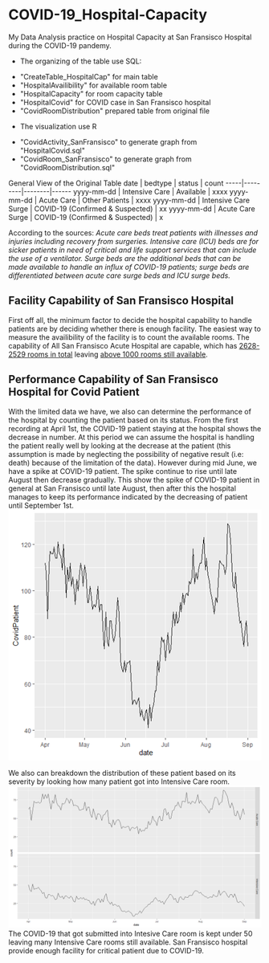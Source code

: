 # COVID-19_Hospital-Capacity
My Data Analysis practice on Hospital Capacity at San Fransisco Hospital during the COVID-19 pandemy.

* The organizing of the table use SQL:
- "CreateTable_HospitalCap" for main table
- "HospitalAvailibility" for available room table
- "HospitalCapacity" for room capacity table
- "HospitalCovid" for COVID case in San Fransisco hospital
- "CovidRoomDistribution" prepared table from original file

* The visualization use R
- "CovidActivity_SanFransisco" to generate graph from "HospitalCovid.sql"
- "CovidRoom_SanFransisco" to generate graph from "CovidRoomDistribution.sql"

General View of the Original Table
date | bedtype | status | count
-----|---------|--------|------
yyyy-mm-dd | Intensive Care | Available | xxxx
yyyy-mm-dd | Acute Care | Other Patients | xxxx
yyyy-mm-dd | Intensive Care Surge | COVID-19 (Confirmed & Suspected) | xx
yyyy-mm-dd | Acute Care Surge | COVID-19 (Confirmed & Suspected) | x

According to the sources:
*Acute care beds treat patients with illnesses and injuries including recovery from surgeries. Intensive care (ICU) beds are for sicker patients in need of critical and life support services that can include the use of a ventilator. Surge beds are the additional beds that can be made available to handle an influx of COVID-19 patients; surge beds are differentiated between acute care surge beds and ICU surge beds.*

## Facility Capability of San Fransisco Hospital
First off all, the minimum factor to decide the hospital capability to handle patients are by deciding whether there is enough facility. The easiest way to measure the availibility of the facility is to count the available rooms. The capability of All San Fransisco Acute Hospital are capable, which has [2628-2529 rooms in total](../master/HospitalCapacity.sql) leaving [above 1000 rooms still available](../master/HospitalAvailibility.sql).

## Performance Capability of San Fransisco Hospital for Covid Patient
With the limited data we have, we also can determine the performance of the hospital by counting the patient based on its status. From the first recording at April 1st, the COVID-19 patient staying at the hospital shows the decrease in number. At this period we can assume the hospital is handling the patient really well by looking at the decrease at the patient (this assumption is made by neglecting the possibility of negative result (i.e: death) because of the limitation of the data). However during mid June, we have a spike at COVID-19 patient. The spike continue to rise until late August then decrease gradually. This show the spike of COVID-19 patient in general at San Fransisco until late August, then after this the hospital manages to keep its performance indicated by the decreasing of patient until September 1st.
![alt text](https://github.com/salmanzf/COVID-19_Hospital-Capacity/blob/master/CovidActivity_SanFransisco.png)

We also can breakdown the distribution of these patient based on its severity by looking how many patient got into Intensive Care room.
![alt_text](https://github.com/salmanzf/COVID-19_Hospital-Capacity/blob/master/CovidRoom_SanFransisco.png)
The COVID-19 that got submitted into Intesive Care room is kept under 50 leaving many Intensive Care rooms still available. San Fransisco hospital provide enough facility for critical patient due to COVID-19.


